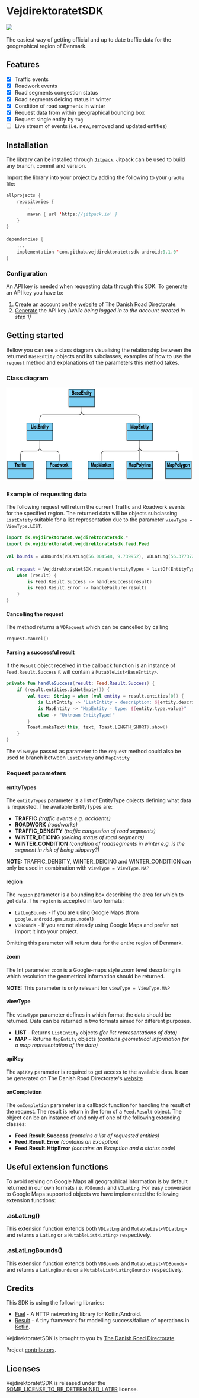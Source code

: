 
# VejdirektoratetSDK

[![](https://jitpack.io/v/kittinunf/fuel.svg)](https://jitpack.io/#kittinunf/fuel)

The easiest way of getting official and up to date traffic data for the geographical region of Denmark.

## Features

- [x] Traffic events
- [x] Roadwork events
- [x] Road segments congestion status
- [x] Road segments deicing status in winter
- [x] Condition of road segments in winter
- [x] Request data from within geographical bounding box
- [x] Request single entity by `tag`
- [ ] Live stream of events (i.e. new, removed and updated entities)

## Installation

The library can be installed through [`Jitpack`](https://jitpack.io/#kittinunf/fuel). Jitpack can be used to build any branch, commit and version.

Import the library into your project by adding the following to your `gradle` file:

```kotlin
allprojects {
	repositories {
		...
		maven { url 'https://jitpack.io' }
	}
}

dependencies {
	...
	implementation 'com.github.vejdirektoratet:sdk-android:0.1.0'
}
```

### Configuration
An API key is needed when requesting data through this SDK.
To generate an API key you have to:

 1. Create an account on the [website](https://nap.vd.dk/register) of The Danish Road Directorate.
 2. [Generate](https://nap.vd.dk/themes/811) the API key *(while being logged in to the account created in step 1)*

## Getting started
Bellow you can see a class diagram visualising the relationship between the returned `BaseEntity` objects and its subclasses, examples of how to use the `request` method and explanations of the parameters this method takes.

### Class diagram
<img src="class_diagram.png" alt="alt text" title="Class diagram" height="250">

### Example of requesting data
The following request will return the current Traffic and Roadwork events for the specified region. The returned data will be objects subclassing `ListEntity` suitable for a list representation due to the parameter `viewType = ViewType.LIST`.
```kotlin
import dk.vejdirektoratet.vejdirektoratetsdk.*
import dk.vejdirektoratet.vejdirektoratetsdk.feed.Feed

val bounds = VDBounds(VDLatLng(56.004548, 9.739952), VDLatLng(56.377372, 10.388643))

val request = VejdirektoratetSDK.request(entityTypes = listOf(EntityType.TRAFFIC, EntityType.ROADWORK), region = bounds, viewType = ViewType.LIST, apiKey = "the_generated_api_key") { result: Feed.Result ->  
    when (result) {  
        is Feed.Result.Success -> handleSuccess(result)  
        is Feed.Result.Error -> handleFailure(result)  
    }  
}
```

#### Cancelling the request
The method returns a `VDRequest` which can be cancelled by calling
```kotlin
request.cancel()
```

#### Parsing a successful result
If the `Result` object received in the callback function is an instance of `Feed.Result.Success` it will contain a `MutableList<BaseEntity>`.
```kotlin
private fun handleSuccess(result: Feed.Result.Success) {  
    if (result.entities.isNotEmpty()) {  
        val text: String = when (val entity = result.entities[0]) {  
            is ListEntity -> "ListEntity - description: ${entity.description}"  
            is MapEntity -> "MapEntity - type: ${entity.type.value}"  
            else -> "Unknown EntityType!"  
        }  
        Toast.makeText(this, text, Toast.LENGTH_SHORT).show()  
    }  
}
```

The `ViewType` passed as parameter to the `request` method could also be used to branch between `ListEntity` and `MapEntity`

### Request parameters

#### entityTypes
The `entityTypes` parameter is a list of EntityType objects defining what data is requested. The available EntityTypes are:

 - **TRAFFIC** *(traffic events e.g. accidents)*
 - **ROADWORK** *(roadworks)*
 - **TRAFFIC_DENSITY** *(traffic congestion of road segments)*
 - **WINTER_DEICING** *(deicing status of road segments)*
 - **WINTER_CONDITION** *(condition of roadsegments in winter e.g. is the segment in risk of being slippery?)*

**NOTE:** TRAFFIC_DENSITY, WINTER_DEICING and WINTER_CONDITION can only be used in combination with `viewType = ViewType.MAP`

#### region
The `region` parameter is a bounding box describing the area for which to get data. The `region` is accepted in two formats:

 - `LatLngBounds` - If you are using Google Maps (from `google.android.gms.maps.model`)
 - `VDBounds`  - If you are not already using Google Maps and prefer not import it into your project.

Omitting this parameter will return data for the entire region of Denmark.

#### zoom
The Int parameter `zoom` is a Google-maps style zoom level describing in which resolution the geometrical information should be returned.

**NOTE:** This parameter is only relevant for `viewType = ViewType.MAP`

#### viewType
The `viewType` parameter defines in which format the data should be returned. Data can be returned in two formats aimed for different purposes.

 - **LIST** - Returns `ListEntity` objects *(for list representations of data)*
 - **MAP** - Returns `MapEntity` objects *(contains geometrical information for a map representation of the data)*

#### apiKey
The `apiKey` parameter is required to get access to the available data. 
It can be generated on The Danish Road Directorate's [website](https://nap.vd.dk/themes/811)

#### onCompletion
The `onCompletion` parameter is a callback function for handling the result of the request. The result is return in the form of a `Feed.Result` object. The object can be an instance of and only of one of the following extending classes: 

 - **Feed.Result.Success** *(contains a list of requested entities)*
 - **Feed.Result.Error** *(contains an Exception)*
 - **Feed.Result.HttpError** *(contains an Exception and a status code)*

## Useful extension functions

To avoid relying on Google Maps all geographical information is by default returned in our own formats i.e. `VDBounds` and `VDLatLng`. For easy conversion to Google Maps supported objects we have implemented the following extension functions:

### .asLatLng()
This extension function extends both `VDLatLng` and `MutableList<VDLatLng>`
and returns a `LatLng` or a `MutableList<LatLng>` respectively.

### .asLatLngBounds()
This extension function extends both `VDBounds` and `MutableList<VDBounds>`
and returns a `LatLngBounds` or a `MutableList<LatLngBounds>` respectively.


## Credits
This SDK is using the following libraries:

 - [Fuel](https://github.com/kittinunf/fuel/blob/master/README.md) - A HTTP networking library for Kotlin/Android.
 - [Result](https://github.com/kittinunf/Result) - A tiny framework for modelling success/failure of operations in [Kotlin](http://kotlinlang.org/).

VejdirektoratetSDK is brought to you by [The Danish Road Directorate](https://www.vejdirektoratet.dk/).

Project [contributors](https://github.com/Vejdirektoratet/sdk-android/graphs/contributors).

## Licenses

VejdirektoratetSDK is released under the [SOME_LICENSE_TO_BE_DETERMINED_LATER](https://nap.vd.dk/themes/811) license.